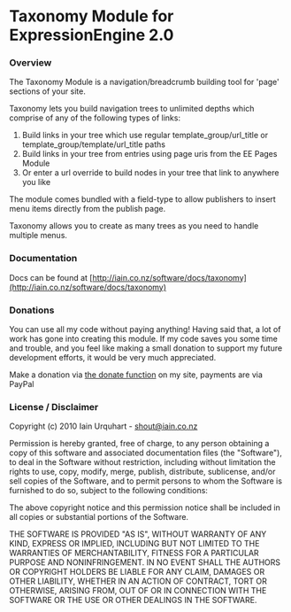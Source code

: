 # Taxonomy Module for ExpressionEngine 2.0

### Overview

The Taxonomy Module is a navigation/breadcrumb building tool for 'page' sections of your site.

Taxonomy lets you build navigation trees to unlimited depths which comprise of any of the following types of links:

1. Build links in your tree which use regular template_group/url_title or template_group/template/url_title paths
2. Build links in your tree from entries using page uris from the EE Pages Module
3. Or enter a url override to build nodes in your tree that link to anywhere you like

The module comes bundled with a field-type to allow publishers to insert menu items directly from the publish page.

Taxonomy allows you to create as many trees as you need to handle multiple menus.

### Documentation
Docs can be found at [http://iain.co.nz/software/docs/taxonomy](http://iain.co.nz/software/docs/taxonomy)

### Donations

You can use all my code without paying anything! Having said that, a lot of work has gone into creating this module. If my code saves you some time and trouble, and you feel like making a small donation to support my future development efforts, it would be very much appreciated.

Make a donation via [the donate function](http://iain.co.nz/software) on my site, payments are via PayPal

### License / Disclaimer

Copyright (c) 2010 Iain Urquhart - shout@iain.co.nz

Permission is hereby granted, free of charge, to any person obtaining a copy
of this software and associated documentation files (the "Software"), to deal
in the Software without restriction, including without limitation the rights
to use, copy, modify, merge, publish, distribute, sublicense, and/or sell
copies of the Software, and to permit persons to whom the Software is
furnished to do so, subject to the following conditions:

The above copyright notice and this permission notice shall be included in
all copies or substantial portions of the Software.

THE SOFTWARE IS PROVIDED "AS IS", WITHOUT WARRANTY OF ANY KIND, EXPRESS OR
IMPLIED, INCLUDING BUT NOT LIMITED TO THE WARRANTIES OF MERCHANTABILITY,
FITNESS FOR A PARTICULAR PURPOSE AND NONINFRINGEMENT. IN NO EVENT SHALL THE
AUTHORS OR COPYRIGHT HOLDERS BE LIABLE FOR ANY CLAIM, DAMAGES OR OTHER
LIABILITY, WHETHER IN AN ACTION OF CONTRACT, TORT OR OTHERWISE, ARISING FROM,
OUT OF OR IN CONNECTION WITH THE SOFTWARE OR THE USE OR OTHER DEALINGS IN
THE SOFTWARE.